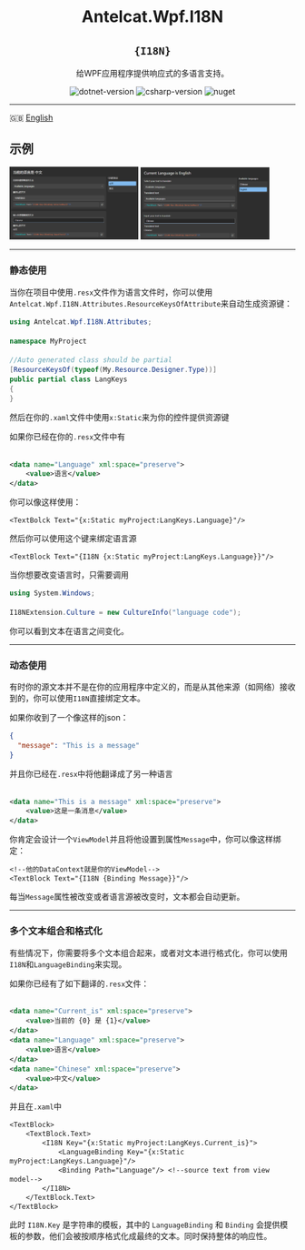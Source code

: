 <div align="center">

# Antelcat.Wpf.I18N

## `{I18N}`

给WPF应用程序提供响应式的多语言支持。
</div>

<p align="center">
    <img alt="dotnet-version" src="https://img.shields.io/badge/.NET-%3E%3D4.0-AE42F8.svg"/>
    <img alt="csharp-version" src="https://img.shields.io/badge/C%23-latest-3BA93F.svg"/>
    <img alt="nuget" src="https://img.shields.io/badge/Nuget-v1.1.0-blue.svg"/>
</p>

---

🇬🇧 [English](./README.en.md)

## 示例

<div float="right">
    <img src="docs/demo.zh.png" width="45%"/>
    <img src="docs/demo.en.png" width="45%"/> 
</div>

---

### 静态使用

当你在项目中使用`.resx`文件作为语言文件时，你可以使用`Antelcat.Wpf.I18N.Attributes.ResourceKeysOfAttribute`来自动生成资源键：

```csharp
using Antelcat.Wpf.I18N.Attributes;

namespace MyProject

//Auto generated class should be partial
[ResourceKeysOf(typeof(My.Resource.Designer.Type))]
public partial class LangKeys 
{
}
```

然后在你的`.xaml`文件中使用`x:Static`来为你的控件提供资源键

如果你已经在你的`.resx`文件中有

```xml

<data name="Language" xml:space="preserve">
    <value>语言</value>
</data>
```

你可以像这样使用：

```xaml
<TextBolck Text="{x:Static myProject:LangKeys.Language}"/>
```

然后你可以使用这个键来绑定语言源

```xaml
<TextBlock Text="{I18N {x:Static myProject:LangKeys.Language}}"/>
```

当你想要改变语言时，只需要调用

```csharp
using System.Windows;

I18NExtension.Culture = new CultureInfo("language code");
```

你可以看到文本在语言之间变化。

---

### 动态使用

有时你的源文本并不是在你的应用程序中定义的，而是从其他来源（如网络）接收到的，你可以使用`I18N`直接绑定文本。

如果你收到了一个像这样的json：

```json
{
  "message": "This is a message"
}
```

并且你已经在`.resx`中将他翻译成了另一种语言

```xml

<data name="This is a message" xml:space="preserve">
    <value>这是一条消息</value>
</data>
```

你肯定会设计一个`ViewModel`并且将他设置到属性`Message`中，你可以像这样绑定：

```xaml
<!--他的DataContext就是你的ViewModel-->
<TextBlock Text="{I18N {Binding Message}}"/> 
```

每当`Message`属性被改变或者语言源被改变时，文本都会自动更新。

---

### 多个文本组合和格式化

有些情况下，你需要将多个文本组合起来，或者对文本进行格式化，你可以使用`I18N`和`LanguageBinding`来实现。

如果你已经有了如下翻译的`.resx`文件：

```xml

<data name="Current_is" xml:space="preserve">
    <value>当前的 {0} 是 {1}</value>
</data>
<data name="Language" xml:space="preserve">
    <value>语言</value>
</data>
<data name="Chinese" xml:space="preserve">
    <value>中文</value>
</data>
```

并且在`.xaml`中

```xaml
<TextBlock>
    <TextBlock.Text>
        <I18N Key="{x:Static myProject:LangKeys.Current_is}">
            <LanguageBinding Key="{x:Static myProject:LangKeys.Language}"/>
            <Binding Path="Language"/> <!--source text from view model-->
        </I18N>
    </TextBlock.Text>
</TextBlock>
```

此时 `I18N.Key` 是字符串的模板，其中的 `LanguageBinding` 和 `Binding` 会提供模板的参数，他们会被按顺序格式化成最终的文本。同时保持整体的响应性。